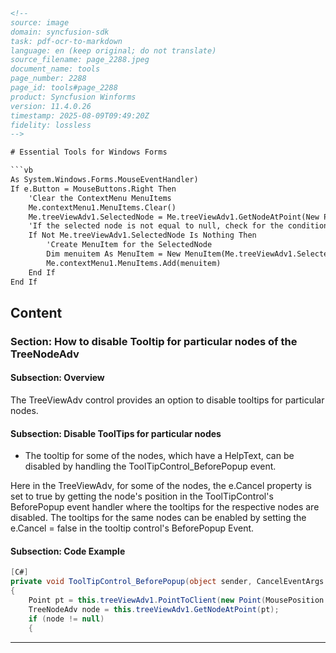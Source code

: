 ```html
<!-- 
source: image
domain: syncfusion-sdk
task: pdf-ocr-to-markdown
language: en (keep original; do not translate)
source_filename: page_2288.jpeg
document_name: tools
page_number: 2288
page_id: tools#page_2288
product: Syncfusion Winforms
version: 11.4.0.26
timestamp: 2025-08-09T09:49:20Z
fidelity: lossless
-->

# Essential Tools for Windows Forms

```vb
As System.Windows.Forms.MouseEventHandler)
If e.Button = MouseButtons.Right Then
    'Clear the ContextMenu MenuItems
    Me.contextMenu1.MenuItems.Clear()
    Me.treeViewAdv1.SelectedNode = Me.treeViewAdv1.GetNodeAtPoint(New Point(e.X, e.Y))
    'If the selected node is not equal to null, check for the condition
    If Not Me.treeViewAdv1.SelectedNode Is Nothing Then
        'Create MenuItem for the SelectedNode
        Dim menuitem As MenuItem = New MenuItem(Me.treeViewAdv1.SelectedNode.Text)
        Me.contextMenu1.MenuItems.Add(menuitem)
    End If
End If
```

## Content

### Section: How to disable Tooltip for particular nodes of the TreeNodeAdv

#### Subsection: Overview

The TreeViewAdv control provides an option to disable tooltips for particular nodes.

#### Subsection: Disable ToolTips for particular nodes

- The tooltip for some of the nodes, which have a HelpText, can be disabled by handling the ToolTipControl_BeforePopup event.

Here in the TreeViewAdv, for some of the nodes, the e.Cancel property is set to true by getting the node's position in the ToolTipControl's BeforePopup event handler where the tooltips for the respective nodes are disabled. The tooltips for the same nodes can be enabled by setting the e.Cancel = false in the tooltip control's BeforePopup Event.

#### Subsection: Code Example

```csharp
[C#]
private void ToolTipControl_BeforePopup(object sender, CancelEventArgs e)
{
    Point pt = this.treeViewAdv1.PointToClient(new Point(MousePosition.X, MousePosition.Y));
    TreeNodeAdv node = this.treeViewAdv1.GetNodeAtPoint(pt);
    if (node != null)
    {
```

---
<!-- tags: [syncfusion, windowsforms, treeviewadv, tooltip, event handler] keywords: [toolTipControl, beforePopup, cancel, nodetooltip, treenodeadv, contextmenu] -->
```